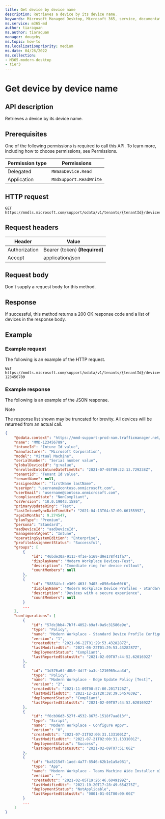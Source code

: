 ```yaml
---
title: Get device by device name
description: Retrieves a device by its device name.
keywords: Microsoft Managed Desktop, Microsoft 365, service, documentation
ms.service: m365-md
author: tiaraquan
ms.author: tiaraquan
manager: dougeby
ms.topic: how-to
ms.localizationpriority: medium
ms.date: 04/26/2022
ms.collection: 
- M365-modern-desktop
- tier3
---
```


# Get device by device name

## API description

Retrieves a device by its device name.

## Prerequisites

One of the following permissions is required to call this API. To learn more, including how to choose permissions, see Permissions.

| Permission type | Permissions |
| --- | --- |
| Delegated | `MWaaSDevice.Read` |
| Application | `MmdSupport.ReadWrite` |

## HTTP request

```http
GET https://mmdls.microsoft.com/support/odata/v1/tenants/{tenantId}/devices/{devicename}
```

## Request headers

| Header | Value  |
| --- | --- |
| Authorization | Bearer {token} **(Required)** |
| Accept | application/json |

## Request body

Don't supply a request body for this method.

## Response

If successful, this method returns a 200 OK response code and a list of devices in the response body.

## Example

### Example request

The following is an example of the HTTP request.

```http
GET https://mmdls.microsoft.com/support/odata/v1/tenants/{tenantId}/devices/MMD-123456789
```

### Example response

The following is an example of the JSON response.

> [!NOTE]
> The response list shown may be truncated for brevity. All devices will be returned from an actual call.

```json
{ 
    "@odata.context": "https://mmd-support-prod-nam.trafficmanager.net/odata/v1/$metadata#Devices/$entity", 
    "name": "MMD-123456789", 
    "intuneId": "Intune Id value", 
    "manufacturer": "Microsoft Corporation", 
    "model": "Virtual Machine", 
    "serialNumber": "Serial number value", 
    "globalDeviceId": "g:value", 
    "enrolledIntoIntuneDateTimeUtc": "2021-07-05T09:22:13.729238Z", 
    "tenantId": "Tenant Id value", 
    "tenantName": null, 
    "assignedUser": "firstName lastName", 
    "userUpn": "username@contoso.onmicrosoft.com", 
    "userEmail": "username@contoso.onmicrosoft.com", 
    "complianceState": "NonCompliant", 
    "osVersion": "10.0.19043.1586", 
    "primaryUpdateRing": "Test", 
    "lastIntuneSyncDateTimeUtc": "2021-04-13T04:37:09.6615599Z", 
    "ageInMonths": 9.274547, 
    "planType": "Premium", 
    "persona": "Standard", 
    "aadDeviceId": "aadDeviceId", 
    "managementAgent": "Intune", 
    "operatingSystemEdition": "Enterprise", 
    "profileAssignmentStatus": "Successful", 
    "groups": [ 
        { 
            "id": "46bde30a-9113-4f1e-b169-d9e178f41fa7", 
            "displayName": "Modern Workplace Devices-Test", 
            "description": "Immediate ring for device rollout", 
            "countMembers": null 
        }, 
        { 
            "id": "58834fcf-e369-463f-9405-e856e8de60f6", 
            "displayName": "Modern Workplace Device Profiles - Standard", 
            "description": "Devices with a secure experience", 
            "countMembers": null 
        } 
        ... 
    ], 
    "configurations": [ 
        { 
            "id": "57dc3bb4-7b7f-4052-b9af-0a9c31586e9e", 
            "type": "Policy", 
            "name": "Modern Workplace - Standard Device Profile Configuration", 
            "version": "1", 
            "createdUtc": "2021-06-22T01:29:53.4328287Z", 
            "lastModifiedUtc": "2021-06-22T01:29:53.4328287Z", 
            "deploymentStatus": "Compliant", 
            "lastReportedStatusUtc": "2021-02-09T07:44:52.6201692Z" 
        }, 
        { 
            "id": "1d576a6f-d0b9-4df7-ba3c-1216965caa3d", 
            "type": "Policy", 
            "name": "Modern Workplace - Edge Update Policy [Test]", 
            "version": "2", 
            "createdUtc": "2021-11-09T00:57:00.2017126Z", 
            "lastModifiedUtc": "2021-12-22T20:38:39.5457039Z", 
            "deploymentStatus": "Compliant", 
            "lastReportedStatusUtc": "2021-02-09T07:44:52.6201692Z" 
        }, 
        { 
            "id": "f0cb96d3-527f-4532-8675-1518f7aa813f", 
            "type": "Script", 
            "name": "Modern Workplace - Configure AppV", 
            "version": "0", 
            "createdUtc": "2021-07-21T02:00:31.1331001Z", 
            "lastModifiedUtc": "2021-07-21T02:00:31.1331001Z", 
            "deploymentStatus": "Success", 
            "lastReportedStatusUtc": "2021-02-09T07:51:06Z" 
        }, 
        { 
            "id": "ba8215d7-1aed-4a77-8546-62b1e1a5a981", 
            "type": "App", 
            "name": "Modern Workplace - Teams Machine Wide Installer x32", 
            "version": "", 
            "createdUtc": "2021-02-05T19:26:46.6049199Z", 
            "lastModifiedUtc": "2021-10-20T17:28:49.654275Z", 
            "deploymentStatus": "NotApplicable", 
            "lastReportedStatusUtc": "0001-01-01T00:00:00Z" 
        } 
        ... 
    ] 
}
```
